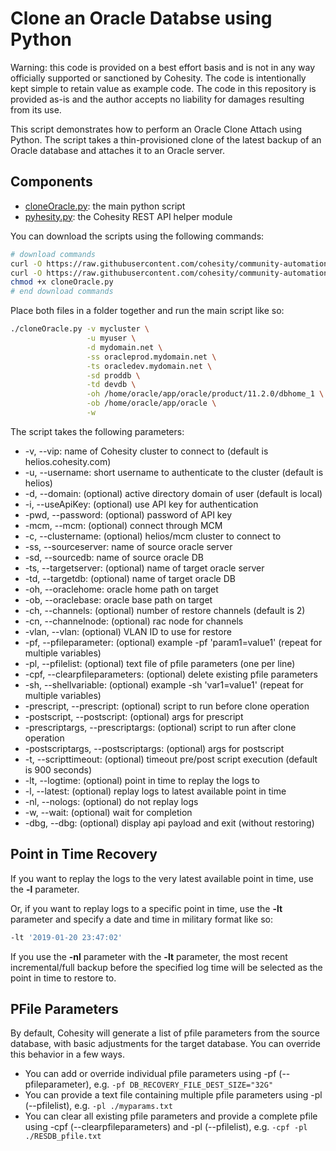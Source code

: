 # Clone an Oracle Databse using Python

Warning: this code is provided on a best effort basis and is not in any way officially supported or sanctioned by Cohesity. The code is intentionally kept simple to retain value as example code. The code in this repository is provided as-is and the author accepts no liability for damages resulting from its use.

This script demonstrates how to perform an Oracle Clone Attach using Python. The script takes a thin-provisioned clone of the latest backup of an Oracle database and attaches it to an Oracle server.

## Components

* [cloneOracle.py](https://raw.githubusercontent.com/cohesity/community-automation-samples/main/oracle/python/cloneOracle/cloneOracle.py): the main python script
* [pyhesity.py](https://raw.githubusercontent.com/cohesity/community-automation-samples/main/python/pyhesity/pyhesity.py): the Cohesity REST API helper module

You can download the scripts using the following commands:

```bash
# download commands
curl -O https://raw.githubusercontent.com/cohesity/community-automation-samples/main/oracle/python/cloneOracle/cloneOracle.py
curl -O https://raw.githubusercontent.com/cohesity/community-automation-samples/main/python/pyhesity.py
chmod +x cloneOracle.py
# end download commands
```

Place both files in a folder together and run the main script like so:

```bash
./cloneOracle.py -v mycluster \
                 -u myuser \
                 -d mydomain.net \
                 -ss oracleprod.mydomain.net \
                 -ts oracledev.mydomain.net \
                 -sd proddb \
                 -td devdb \
                 -oh /home/oracle/app/oracle/product/11.2.0/dbhome_1 \
                 -ob /home/oracle/app/oracle \
                 -w
```

The script takes the following parameters:

* -v, --vip: name of Cohesity cluster to connect to (default is helios.cohesity.com)
* -u, --username: short username to authenticate to the cluster (default is helios)
* -d, --domain: (optional) active directory domain of user (default is local)
* -i, --useApiKey: (optional) use API key for authentication
* -pwd, --password: (optional) password of API key
* -mcm, --mcm: (optional) connect through MCM
* -c, --clustername: (optional) helios/mcm cluster to connect to
* -ss, --sourceserver: name of source oracle server
* -sd, --sourcedb: name of source oracle DB
* -ts, --targetserver: (optional) name of target oracle server
* -td, --targetdb: (optional) name of target oracle DB
* -oh, --oraclehome: oracle home path on target
* -ob, --oraclebase: oracle base path on target
* -ch, --channels: (optional) number of restore channels (default is 2)
* -cn, --channelnode: (optional) rac node for channels
* -vlan, --vlan: (optional) VLAN ID to use for restore
* -pf, --pfileparameter: (optional) example -pf 'param1=value1' (repeat for multiple variables)
* -pl, --pfilelist: (optional) text file of pfile parameters (one per line)
* -cpf, --clearpfileparameters: (optional) delete existing pfile parameters
* -sh, --shellvariable: (optional) example -sh 'var1=value1' (repeat for multiple variables)
* -prescript, --prescript: (optional) script to run before clone operation
* -postscript, --postscript: (optional) args for prescript
* -prescriptargs, --prescriptargs: (optional) script to run after clone operation
* -postscriptargs, --postscriptargs: (optional) args for postscript
* -t, --scripttimeout: (optional) timeout pre/post script execution (default is 900 seconds)
* -lt, --logtime: (optional) point in time to replay the logs to
* -l, --latest: (optional) replay logs to latest available point in time
* -nl, --nologs: (optional) do not replay logs
* -w, --wait: (optional) wait for completion
* -dbg, --dbg: (optional) display api payload and exit (without restoring)

## Point in Time Recovery

If you want to replay the logs to the very latest available point in time, use the **-l** parameter.

Or, if you want to replay logs to a specific point in time, use the **-lt** parameter and specify a date and time in military format like so:

```bash
-lt '2019-01-20 23:47:02'
```

If you use the **-nl** parameter with the **-lt** parameter, the most recent incremental/full backup before the specified log time will be selected as the point in time to restore to.

## PFile Parameters

By default, Cohesity will generate a list of pfile parameters from the source database, with basic adjustments for the target database. You can override this behavior in a few ways.

* You can add or override individual pfile parameters using -pf (--pfileparameter), e.g. `-pf DB_RECOVERY_FILE_DEST_SIZE="32G"`
* You can provide a text file containing multiple pfile parameters using -pl (--pfilelist), e.g. `-pl ./myparams.txt`
* You can clear all existing pfile parameters and provide a complete pfile using -cpf (--clearpfileparameters) and -pl (--pfilelist), e.g. `-cpf -pl ./RESDB_pfile.txt`
